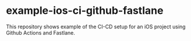 # example-ios-ci-github-fastlane
This repository shows example of the CI-CD setup for an iOS project using Github Actions and Fastlane.
